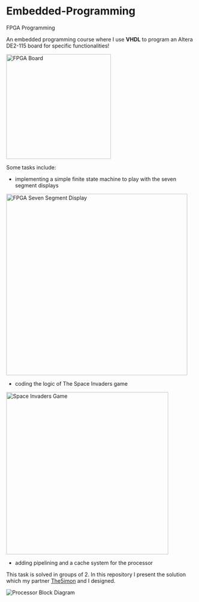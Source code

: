 # Embedded-Programming
FPGA Programming

An embedded programming course where I use **VHDL** to program an Altera DE2-115 board for specific functionalities!

<img width="279" alt="FPGA Board" src="https://user-images.githubusercontent.com/56593368/236072381-17da4c91-aa92-478e-874e-f6ffb3aed30a.png">

Some tasks include:

* implementing a simple finite state machine to play with the seven segment displays 

<img width="483" alt="FPGA Seven Segment Display" src="https://user-images.githubusercontent.com/56593368/236071880-f8e20da5-a988-4654-ae13-ba334ce49d5b.png">

* coding the logic of The Space Invaders game

<img width="432" alt="Space Invaders Game" src="https://user-images.githubusercontent.com/56593368/236072073-f457df39-364a-48d3-8f39-c79d39d22dd6.png">

* adding pipelining and a cache system for the processor

This task is solved in groups of 2. In this repository I present the solution which my partner [The5imon](https://github.com/The5imon) and I designed.

![Processor Block Diagram](https://github.com/dmihai1337/Embedded-Programming/assets/56593368/80ae54c3-568e-49af-85de-c969f32782db)
